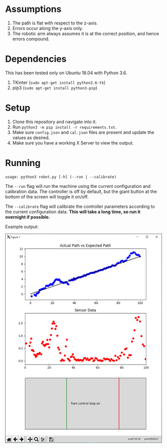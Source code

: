 # Assumptions

1. The path is flat with respect to the z-axis.
2. Errors occur along the y-axis only.
3. The robotic arm always assumes it is at the correct position, and hence errors compound.

# Dependencies

This has been tested only on Ubuntu 18.04 with Python 3.6.

1. TKinter (```sudo apt-get install python3.6-tk```)
2. pip3 (```sudo apt-get install python3-pip```)

# Setup

1. Clone this repository and navigate into it.
2. Run ```python3 -m pip install -r requirements.txt```.
3. Make sure ```config.json``` and ```cal.json``` files are present and update the values as desired.
4. Make sure you have a working X Server to view the output.

# Running

    usage: python3 robot.py [-h] (--run | --calibrate)

The ```--run``` flag will run the machine using the current configuration and calibration data. The controller is off by default, but the giant button at the bottom of the screen will toggle it on/off.

The ```--calibrate``` flag will calibrate the controller parameters according to the current configuration data. **This will take a long time, so run it overnight if possible.**

Example output:

![screenshot](/screenshot.PNG)
